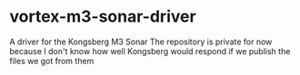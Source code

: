 # vortex-m3-sonar-driver
A driver for the Kongsberg M3 Sonar
The repository is private for now because I don't know how well Kongsberg would respond if we publish the files we got from them
